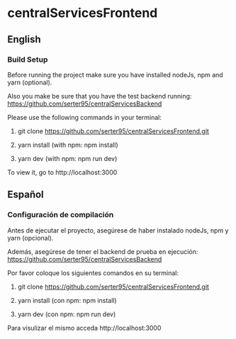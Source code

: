 # centralServicesFrontend

## English

### Build Setup

Before running the project make sure you have installed nodeJs, npm and yarn (optional).  

Also you make be sure that you have the test backend running: https://github.com/serter95/centralServicesBackend  

Please use the following commands in your terminal:

1. git clone https://github.com/serter95/centralServicesFrontend.git

2. yarn install (with npm: npm install)

3. yarn dev (with npm: npm run dev)
 
To view it, go to http://localhost:3000
## Español

### Configuración de compilación

Antes de ejecutar el proyecto, asegúrese de haber instalado nodeJs, npm y yarn (opcional).  

Además, asegúrese de tener el backend de prueba en ejecución: https://github.com/serter95/centralServicesBackend  

Por favor coloque los siguientes comandos en su terminal:

1. git clone https://github.com/serter95/centralServicesFrontend.git

2. yarn install (con npm: npm install)

3. yarn dev (con npm: npm run dev)

Para visulizar el mismo acceda http://localhost:3000